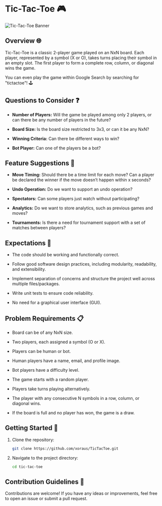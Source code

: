 # Tic-Tac-Toe 🎮

![Tic-Tac-Toe Banner](https://img.freepik.com/premium-vector/tic-tac-toe-game-vector-illustration-icon-template-design_665655-4580.jpg?w=300)

## Overview 🌐

Tic-Tac-Toe is a classic 2-player game played on an NxN board. Each player, represented by a symbol (X or O), takes turns placing their symbol in an empty slot. The first player to form a complete row, column, or diagonal wins the game.

You can even play the game within Google Search by searching for "tictactoe"! 🕹️

## Questions to Consider ❓

- **Number of Players:** Will the game be played among only 2 players, or can there be any number of players in the future?
  
- **Board Size:** Is the board size restricted to 3x3, or can it be any NxN?

- **Winning Criteria:** Can there be different ways to win?

- **Bot Player:** Can one of the players be a bot?

## Feature Suggestions 🚀

- **Move Timing:** Should there be a time limit for each move? Can a player be declared the winner if the move doesn’t happen within x seconds?

- **Undo Operation:** Do we want to support an undo operation?

- **Spectators:** Can some players just watch without participating?

- **Analytics:** Do we want to store analytics, such as previous games and moves?

- **Tournaments:** Is there a need for tournament support with a set of matches between players?

## Expectations 🎯

- The code should be working and functionally correct.

- Follow good software design practices, including modularity, readability, and extensibility.

- Implement separation of concerns and structure the project well across multiple files/packages.

- Write unit tests to ensure code reliability.

- No need for a graphical user interface (GUI).

## Problem Requirements 📋

- Board can be of any NxN size.

- Two players, each assigned a symbol (O or X).

- Players can be human or bot.

- Human players have a name, email, and profile image.

- Bot players have a difficulty level.

- The game starts with a random player.

- Players take turns playing alternatively.

- The player with any consecutive N symbols in a row, column, or diagonal wins.

- If the board is full and no player has won, the game is a draw.

## Getting Started 🚀

1. Clone the repository:
   ```bash
   git clone https://github.com/xoraus/TicTacToe.git
   ```

2. Navigate to the project directory:
   ```bash
   cd tic-tac-toe
   ```

## Contribution Guidelines 🤝

Contributions are welcome! If you have any ideas or improvements, feel free to open an issue or submit a pull request.
